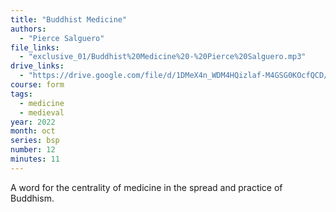 ```yaml
---
title: "Buddhist Medicine"
authors:
  - "Pierce Salguero"
file_links:
  - "exclusive_01/Buddhist%20Medicine%20-%20Pierce%20Salguero.mp3"
drive_links:
  - "https://drive.google.com/file/d/1DMeX4n_WDM4HQizlaf-M4GSG0KOcfQCD/view?usp=drivesdk"
course: form
tags:
  - medicine
  - medieval
year: 2022
month: oct
series: bsp
number: 12
minutes: 11
---
```


A word for the centrality of medicine in the spread and practice of Buddhism.
